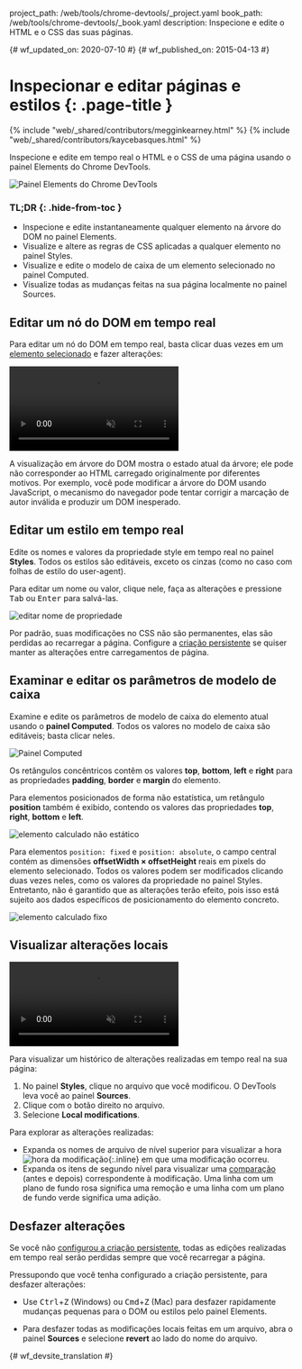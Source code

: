 project_path: /web/tools/chrome-devtools/_project.yaml
book_path: /web/tools/chrome-devtools/_book.yaml
description: Inspecione e edite o HTML e o CSS das suas páginas.

{# wf_updated_on: 2020-07-10 #}
{# wf_published_on: 2015-04-13 #}

# Inspecionar e editar páginas e estilos {: .page-title }

{% include "web/_shared/contributors/megginkearney.html" %}
{% include "web/_shared/contributors/kaycebasques.html" %}

Inspecione e edite em tempo real o HTML e o CSS de uma página usando 
o painel Elements do Chrome DevTools.

![Painel Elements do Chrome DevTools](imgs/elements-panel.png)


### TL;DR {: .hide-from-toc }
- Inspecione e edite instantaneamente qualquer elemento na árvore do DOM no painel Elements.
- Visualize e altere as regras de CSS aplicadas a qualquer elemento no painel Styles.
- Visualize e edite o modelo de caixa de um elemento selecionado no painel Computed.
- Visualize todas as mudanças feitas na sua página localmente no painel Sources.


## Editar um nó do DOM em tempo real

Para editar um nó do DOM em tempo real, basta clicar duas vezes em um 
[elemento selecionado](#inspect-an-element) e fazer alterações:

<video src="animations/edit-element-name.mp4" style="max-width:100%;"
       loop muted autoplay controls></video>

A visualização em árvore do DOM mostra o estado atual da árvore; ele pode não corresponder 
ao HTML carregado originalmente por diferentes motivos. Por exemplo, 
você pode modificar a árvore do DOM usando JavaScript, o mecanismo do navegador pode tentar 
corrigir a marcação de autor inválida e produzir um DOM inesperado.

## Editar um estilo em tempo real

Edite os nomes e valores da propriedade style em tempo real no painel **Styles**. Todos
os estilos são editáveis, exceto os cinzas (como no caso
com folhas de estilo do user-agent).

Para editar um nome ou valor, clique nele, faça as alterações e pressione
<kbd class="kbd">Tab</kbd> ou <kbd class="kbd">Enter</kbd> para salvá-las.

![editar nome de propriedade](imgs/edit-property-name.png)

Por padrão, suas modificações no CSS não são permanentes, elas são perdidas 
ao recarregar a página. Configure a [criação 
persistente](/web/tools/setup/setup-workflow) se quiser manter as 
alterações entre carregamentos de página. 

## Examinar e editar os parâmetros de modelo de caixa

Examine e edite os parâmetros de modelo de caixa do elemento atual usando o 
**painel Computed**. Todos os valores no modelo de caixa são editáveis; basta clicar 
neles.

![Painel Computed](imgs/computed-pane.png)

Os retângulos concêntricos contêm os valores **top**, **bottom**, **left** e **right**
para as propriedades **padding**, **border** e **margin**
 do elemento. 

Para elementos posicionados de forma não estatística, um retângulo **position** 
também é exibido, contendo os valores das propriedades **top**, 
**right**, **bottom** e **left**.

![elemento calculado não estático](imgs/computed-non-static.png)

Para elementos `position: fixed` e `position: absolute`, o campo central 
contém as dimensões **offsetWidth × offsetHeight** reais em pixels 
do elemento selecionado. Todos os valores podem ser modificados clicando duas vezes 
neles, como os valores da propriedade no painel Styles. Entretanto, não é garantido que as alterações 
terão efeito, pois isso está sujeito aos dados específicos de posicionamento 
do elemento concreto.

![elemento calculado fixo](imgs/computed-fixed.png)

## Visualizar alterações locais

<video src="animations/revisions.mp4" style="max-width:100%;"
       autoplay loop muted controls></video>

Para visualizar um histórico de alterações realizadas em tempo real na sua página:

1. No painel **Styles**, clique no arquivo que você modificou. O DevTools
  leva você ao painel **Sources**.
1. Clique com o botão direito no arquivo.
1. Selecione **Local modifications**.

Para explorar as alterações realizadas:

* Expanda os nomes de arquivo de nível superior para visualizar a hora 
  ![hora da modificação](imgs/image_25.png){:.inline} 
   em que uma modificação ocorreu.
* Expanda os itens de segundo nível para visualizar uma 
  [comparação](https://en.wikipedia.org/wiki/Diff) (antes e depois) 
  correspondente à modificação. Uma linha com um plano de fundo rosa significa 
 uma remoção e uma linha com um plano de fundo verde significa uma adição.

## Desfazer alterações

Se você não [configurou a criação persistente](/web/tools/setup/setup-workflow), 
todas as edições realizadas em tempo real serão perdidas sempre que você recarregar a página.

Pressupondo que você tenha configurado a criação persistente, para desfazer alterações:

* Use <kbd class="kbd">Ctrl</kbd>+<kbd class="kbd">Z</kbd> (Windows) ou 
  <kbd class="kbd">Cmd</kbd>+<kbd class="kbd">Z</kbd> (Mac) para desfazer 
  rapidamente mudanças pequenas para o DOM ou estilos pelo painel Elements.

* Para desfazer todas as modificações locais feitas em um arquivo, abra o painel **Sources** 
 e selecione **revert** ao lado do nome do arquivo.

[inspecionar]: /web/tools/chrome-devtools/debug/command-line/command-line-reference#inspect


{# wf_devsite_translation #}
